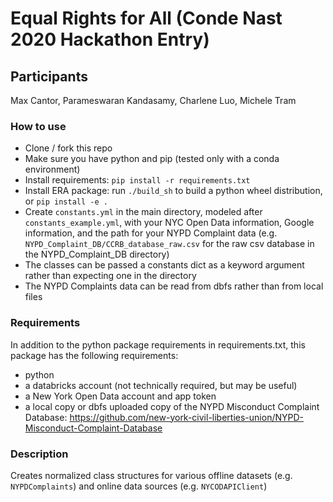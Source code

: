 # Equal Rights for All (Conde Nast 2020 Hackathon Entry)  

## Participants  
Max Cantor, Parameswaran Kandasamy, Charlene Luo, Michele Tram  

### How to use  
* Clone / fork this repo  
* Make sure you have python and pip (tested only with a conda environment)  
* Install requirements: `pip install -r requirements.txt`  
* Install ERA package: run `./build_sh` to build a python wheel distribution, or `pip install -e .`  
* Create `constants.yml` in the main directory, modeled after `constants_example.yml`, with your NYC Open Data information, Google information, and the path for your NYPD Complaint data (e.g. `NYPD_Complaint_DB/CCRB_database_raw.csv` for the raw csv database in the NYPD_Complaint_DB directory)  
* The classes can be passed a constants dict as a keyword argument rather than expecting one in the directory  
* The NYPD Complaints data can be read from dbfs rather than from local files  

### Requirements  
In addition to the python package requirements in requirements.txt, this package has the following requirements:  
* python  
* a databricks account (not technically required, but may be useful)  
* a New York Open Data account and app token  
* a local copy or dbfs uploaded copy of the NYPD Misconduct Complaint Database: https://github.com/new-york-civil-liberties-union/NYPD-Misconduct-Complaint-Database  

### Description  
Creates normalized class structures for various offline datasets (e.g. `NYPDComplaints`) and online data sources (e.g. `NYCODAPIClient`)  
